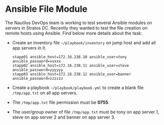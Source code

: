 # Ansible File Module

The Nautilus DevOps team is working to test several Ansible modules on servers in Stratos DC. Recently they wanted to test the file creation on remote hosts using Ansible. Find below more details about the task:

* Create an inventory file `~/playbook/inventory` on jump host and add all app servers in it.

    ```
    stapp01 ansible_host=172.16.238.10 ansible_user=tony ansible_password=xxxxx
    stapp02 ansible_host=172.16.238.11 ansible_user=steve ansible_password=yyyyyy
    stapp03 ansible_host=172.16.238.12 ansible_user=banner ansible_password=zzzzzz
    ```

* Create a playbook `~/playbook/playbook.yml` to create a blank file `/tmp/app.txt` on all app servers.

* The `/tmp/app.txt` file permission must be **0755**.

* The user/group owner of file `/tmp/app.txt` must be tony on app server 1, steve on app server 2 and banner on app server 3.

